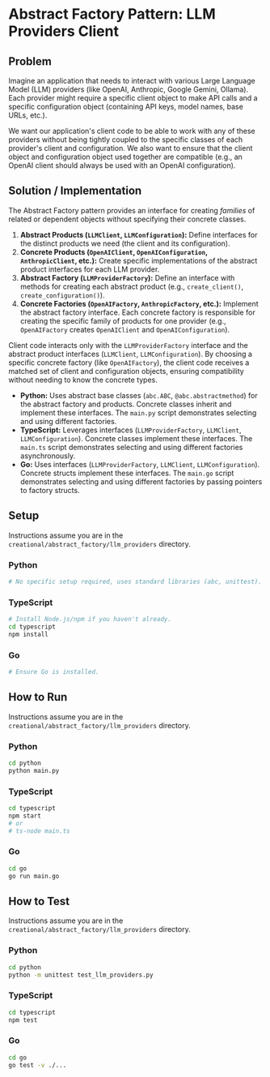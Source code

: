 # Abstract Factory Pattern: LLM Providers Client

## Problem

Imagine an application that needs to interact with various Large Language Model (LLM) providers (like OpenAI, Anthropic, Google Gemini, Ollama). Each provider might require a specific client object to make API calls and a specific configuration object (containing API keys, model names, base URLs, etc.).

We want our application's client code to be able to work with any of these providers without being tightly coupled to the specific classes of each provider's client and configuration. We also want to ensure that the client object and configuration object used together are compatible (e.g., an OpenAI client should always be used with an OpenAI configuration).

## Solution / Implementation

The Abstract Factory pattern provides an interface for creating _families_ of related or dependent objects without specifying their concrete classes.

1.  **Abstract Products (`LLMClient`, `LLMConfiguration`):** Define interfaces for the distinct products we need (the client and its configuration).
2.  **Concrete Products (`OpenAIClient`, `OpenAIConfiguration`, `AnthropicClient`, etc.):** Create specific implementations of the abstract product interfaces for each LLM provider.
3.  **Abstract Factory (`LLMProviderFactory`):** Define an interface with methods for creating each abstract product (e.g., `create_client()`, `create_configuration()`).
4.  **Concrete Factories (`OpenAIFactory`, `AnthropicFactory`, etc.):** Implement the abstract factory interface. Each concrete factory is responsible for creating the specific family of products for one provider (e.g., `OpenAIFactory` creates `OpenAIClient` and `OpenAIConfiguration`).

Client code interacts only with the `LLMProviderFactory` interface and the abstract product interfaces (`LLMClient`, `LLMConfiguration`). By choosing a specific concrete factory (like `OpenAIFactory`), the client code receives a matched set of client and configuration objects, ensuring compatibility without needing to know the concrete types.

- **Python:** Uses abstract base classes (`abc.ABC`, `@abc.abstractmethod`) for the abstract factory and products. Concrete classes inherit and implement these interfaces. The `main.py` script demonstrates selecting and using different factories.
- **TypeScript:** Leverages interfaces (`LLMProviderFactory`, `LLMClient`, `LLMConfiguration`). Concrete classes implement these interfaces. The `main.ts` script demonstrates selecting and using different factories asynchronously.
- **Go:** Uses interfaces (`LLMProviderFactory`, `LLMClient`, `LLMConfiguration`). Concrete structs implement these interfaces. The `main.go` script demonstrates selecting and using different factories by passing pointers to factory structs.

## Setup

Instructions assume you are in the `creational/abstract_factory/llm_providers` directory.

### Python

```bash
# No specific setup required, uses standard libraries (abc, unittest).
```

### TypeScript

```bash
# Install Node.js/npm if you haven't already.
cd typescript
npm install
```

### Go

```bash
# Ensure Go is installed.
```

## How to Run

Instructions assume you are in the `creational/abstract_factory/llm_providers` directory.

### Python

```bash
cd python
python main.py
```

### TypeScript

```bash
cd typescript
npm start
# or
# ts-node main.ts
```

### Go

```bash
cd go
go run main.go
```

## How to Test

Instructions assume you are in the `creational/abstract_factory/llm_providers` directory.

### Python

```bash
cd python
python -m unittest test_llm_providers.py
```

### TypeScript

```bash
cd typescript
npm test
```

### Go

```bash
cd go
go test -v ./...
```
